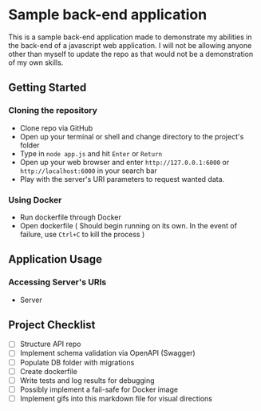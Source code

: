 # Sample back-end application

This is a sample back-end application made to demonstrate my abilities in the back-end of a javascript web application.
I will not be allowing anyone other than myself to update the repo as that would not be a demonstration of my own skills.

## Getting Started

### Cloning the repository

- Clone repo via GitHub
- Open up your terminal or shell and change directory to the project's folder
- Type in `node app.js` and hit `Enter` or `Return`
- Open up your web browser and enter `http://127.0.0.1:6000` or `http://localhost:6000` in your search bar
- Play with the server's URI parameters to request wanted data.

### Using Docker

- Run dockerfile through Docker
- Open dockerfile ( Should begin running on its own. In the event of failure, use `Ctrl+C` to kill the process )

## Application Usage

### Accessing Server's URIs

- Server

## Project Checklist

- [ ] Structure API repo
- [ ] Implement schema validation via OpenAPI (Swagger)
- [ ] Populate DB folder with migrations
- [ ] Create dockerfile
- [ ] Write tests and log results for debugging
- [ ] Possibly implement a fail-safe for Docker image
- [ ] Implement gifs into this markdown file for visual directions
